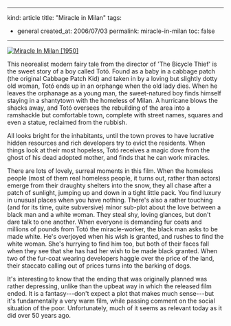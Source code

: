 -----
kind: article
title: "Miracle in Milan"
tags:
- general
created_at: 2006/07/03
permalink: miracle-in-milan
toc: false
-----

<p class="img-shadow"><a href="http://www.amazon.co.uk/exec/obidos/ASIN/B000DN5UWC/butshesagirl-21/" title="Click to view item at Amazon"><img src="http://images-eu.amazon.com/images/P/B000DN5UWC.02.MZZZZZZZ.jpg" alt="Miracle In Milan [1950]" /></a></p>

<p>This neorealist modern fairy tale from the director of 'The Bicycle Thief' is the sweet story of a boy called Tot&#243;. Found as a baby in a cabbage patch (the original Cabbage Patch Kid) and taken in by a loving but slightly dotty old woman, Tot&#243; ends up in an orphange when the old lady dies. When he leaves the orphanage as a young man, the sweet-natured boy finds himself staying in a shantytown with the homeless of Milan. A hurricane blows the shacks away, and Tot&#243; oversees the rebuilding of the area into a ramshackle but comfortable town, complete with street names, squares and even a statue, reclaimed from the rubbish.</p>

<p>All looks bright for the inhabitants, until the town proves to have lucrative hidden resources and rich developers try to evict the residents. When things look at their most hopeless, Tot&#243; receives a magic dove from the ghost of his dead adopted mother, and finds that he can work miracles.</p>


<p>There are lots of lovely, surreal moments in this film. When the homeless people (most of them real homeless people, it turns out, rather than actors) emerge from their draughty shelters into the snow, they all chase after a patch of sunlight, jumping up and down in a tight little pack. You find luxury in unusual places when you have nothing. There's also a rather touching (and for its time, quite subversive) minor sub-plot about the love between a black man and a white woman. They steal shy, loving glances, but don't dare talk to one another. When everyone is demanding fur coats and millions of pounds from Tot&#243; the miracle-worker, the black man asks to be made white. He's overjoyed when his wish is granted, and rushes to find the white woman. She's hurrying to find him too, but both of their faces fall when they see that she has had her wish to be made black granted. When two of the fur-coat wearing developers haggle over the price of the land, their staccato calling out of prices turns into the barking of dogs.</p>

<p>It's interesting to know that the ending that was originally planned was rather depressing, unlike than the upbeat way in which the released film ended. It is a fantasy---don't expect a plot that makes much sense---but it's fundamentally a very warm film, while passing comment on the social situation of the poor. Unfortunately, much of it seems as relevant today as it did over 50 years ago.</p>

